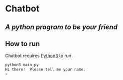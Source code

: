 # Chatbot
## _A python program to be your friend_

## How to run

Chatbot requires [Python3](https://www.python.org/) to run.


```sh
python3 main.py
Hi there!  Please tell me your name.
>
```
